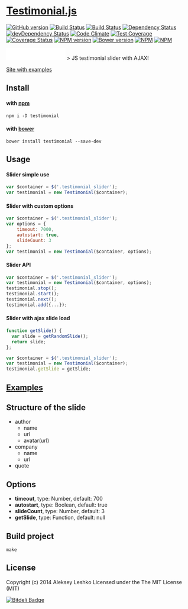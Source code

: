 # [Testimonial.js](http://alekseyleshko.github.io/testimonial.js/)
[![GitHub version](https://badge.fury.io/gh/AlekseyLeshko%2Ftestimonial.js.svg)](http://badge.fury.io/gh/AlekseyLeshko%2Ftestimonial.js)
[![Build Status](https://travis-ci.org/AlekseyLeshko/testimonial.js.svg?branch=master)](https://travis-ci.org/AlekseyLeshko/testimonial.js)
[![Build Status](https://travis-ci.org/AlekseyLeshko/testimonial.js.svg?branch=develop)](https://travis-ci.org/AlekseyLeshko/testimonial.js)
[![Dependency Status](https://david-dm.org/AlekseyLeshko/testimonial.js.svg?theme=shields.io)](https://david-dm.org/AlekseyLeshko/testimonial.js)
[![devDependency Status](https://david-dm.org/AlekseyLeshko/testimonial.js/dev-status.svg?theme=shields.io)](https://david-dm.org/AlekseyLeshko/testimonial.js#info=devDependencies)
[![Code Climate](https://codeclimate.com/github/AlekseyLeshko/testimonial.js.png)](https://codeclimate.com/github/AlekseyLeshko/testimonial.js)
[![Test Coverage](https://codeclimate.com/github/AlekseyLeshko/testimonial.js/badges/coverage.svg)](https://codeclimate.com/github/AlekseyLeshko/testimonial.js)
[![Coverage Status](https://coveralls.io/repos/AlekseyLeshko/testimonial.js/badge.png?branch=master)](https://coveralls.io/r/AlekseyLeshko/testimonial.js?branch=master)
[![NPM version](https://badge.fury.io/js/testimonial.svg)](http://badge.fury.io/js/testimonial)
[![Bower version](https://badge.fury.io/bo/testimonial.svg)](http://badge.fury.io/bo/testimonial)
[![NPM](https://nodei.co/npm/testimonial.png?downloads=true&downloadRank=true&stars=true)](https://nodei.co/npm/testimonial/)
[![NPM](https://nodei.co/npm-dl/testimonial.png?months=3&height=3)](https://nodei.co/npm/testimonial/)
<iframe src="//benschwarz.github.io/bower-badges/embed.html?pkgname=testimonial" width="160" height="32" allowtransparency="true" frameborder="0" scrolling="0"></iframe>
> JS testimonial slider with AJAX!

[Site with examples](http://alekseyleshko.github.io/testimonial.js/)

## Install 

#### with [npm](https://www.npmjs.org/)
```
npm i -D testimonial
```

#### with [bower](http://bower.io/)
```
bower install testimonial --save-dev
```

## Usage
#### Slider simple use
```js
var $container = $('.testimonial_slider');
var testimonial = new Testimonial($container);
```

#### Slider with custom options
```js
var $container = $('.testimonial_slider');
var options = {
    timeout: 7000,
    autostart: true,
    slideCount: 3
};
var testimonial = new Testimonial($container, options);
```

#### Slider API
```js
var $container = $('.testimonial_slider');
var testimonial = new Testimonial($container, options);
testimonial.stop();
testimonial.start();
testimonial.next();
testimonial.add({...});
```

#### Slider with ajax slide load
```js
function getSlide() {
  var slide = getRandomSlide();
  return slide;
};

var $container = $('.testimonial_slider');
var testimonial = new Testimonial($container);
testimonial.getSlide = getSlide;
```

## [Examples](http://alekseyleshko.github.io/testimonial.js/)

## Structure of the slide
* author
  * name
  * url
  * avatar(url)
* company
  * name
  * url
* quote

## Options
- __timeout__, type: Number, default: 700
- __autostart__, type: Boolean, default: true
- __slideCount__, type: Number, default: 3
- __getSlide__, type: Function, default: null

## Build project
```
make
```

## License
Copyright (c) 2014 Aleksey Leshko Licensed under the The MIT License (MIT)


[![Bitdeli Badge](https://d2weczhvl823v0.cloudfront.net/AlekseyLeshko/testimonial.js/trend.png)](https://bitdeli.com/free "Bitdeli Badge")

